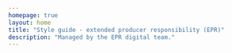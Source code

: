 ```yaml
---
homepage: true
layout: home
title: "Style guide - extended producer responsibility (EPR)"
description: "Managed by the EPR digital team."
---
```



